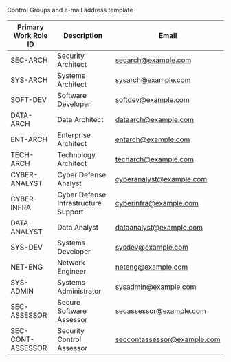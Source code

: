 Control Groups and e-mail address template



| Primary Work Role ID | Description                        | Email                     |
|----------------------|------------------------------------|---------------------------|
| SEC-ARCH             | Security Architect                 | secarch@example.com        |
| SYS-ARCH             | Systems Architect                  | sysarch@example.com        |
| SOFT-DEV             | Software Developer                 | softdev@example.com        |
| DATA-ARCH            | Data Architect                     | dataarch@example.com       |
| ENT-ARCH             | Enterprise Architect               | entarch@example.com        |
| TECH-ARCH            | Technology Architect               | techarch@example.com       |
| CYBER-ANALYST        | Cyber Defense Analyst              | cyberanalyst@example.com   |
| CYBER-INFRA          | Cyber Defense Infrastructure Support | cyberinfra@example.com     |
| DATA-ANALYST         | Data Analyst                       | dataanalyst@example.com    |
| SYS-DEV              | Systems Developer                  | sysdev@example.com         |
| NET-ENG              | Network Engineer                   | neteng@example.com         |
| SYS-ADMIN            | Systems Administrator              | sysadmin@example.com       |
| SEC-ASSESSOR         | Secure Software Assessor           | secassessor@example.com    |
| SEC-CONT-ASSESSOR    | Security Control Assessor          | seccontassessor@example.com|

